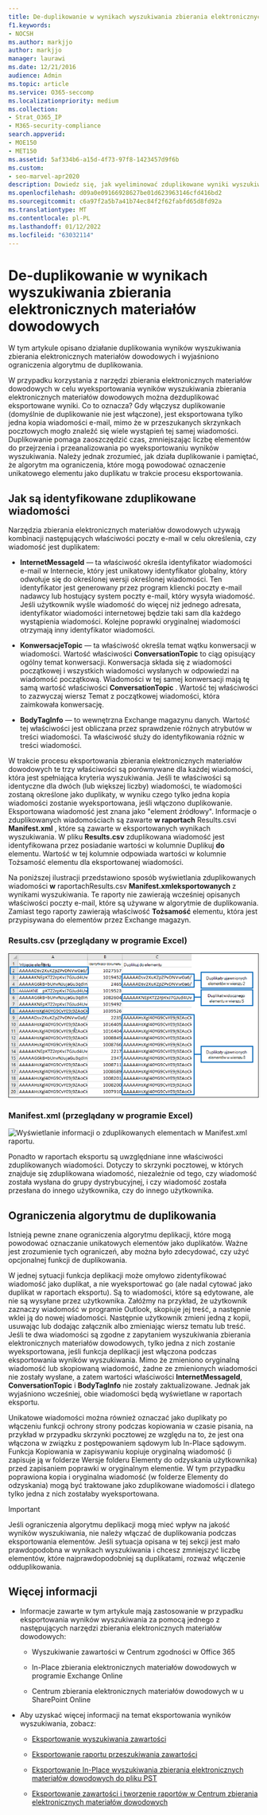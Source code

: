 ```yaml
---
title: De-duplikowanie w wynikach wyszukiwania zbierania elektronicznych materiałów dowodowych
f1.keywords:
- NOCSH
ms.author: markjjo
author: markjjo
manager: laurawi
ms.date: 12/21/2016
audience: Admin
ms.topic: article
ms.service: O365-seccomp
ms.localizationpriority: medium
ms.collection:
- Strat_O365_IP
- M365-security-compliance
search.appverid:
- MOE150
- MET150
ms.assetid: 5af334b6-a15d-4f73-97f8-1423457d9f6b
ms.custom:
- seo-marvel-apr2020
description: Dowiedz się, jak wyeliminować zduplikowane wyniki wyszukiwania zbierania elektronicznych materiałów dowodowych w celu wyeksportowania tylko jednej kopii wiadomości e-mail.
ms.openlocfilehash: d09a0e09166928627be01d623963146cfd416bd2
ms.sourcegitcommit: c6a97f2a5b7a41b74ec84f2f62fabfd65d8fd92a
ms.translationtype: MT
ms.contentlocale: pl-PL
ms.lasthandoff: 01/12/2022
ms.locfileid: "63032114"
---
```

# <a name="de-duplication-in-ediscovery-search-results"></a>De-duplikowanie w wynikach wyszukiwania zbierania elektronicznych materiałów dowodowych

W tym artykule opisano działanie duplikowania wyników wyszukiwania zbierania elektronicznych materiałów dowodowych i wyjaśniono ograniczenia algorytmu de duplikowania.
  
W przypadku korzystania z narzędzi zbierania elektronicznych materiałów dowodowych w celu wyeksportowania wyników wyszukiwania zbierania elektronicznych materiałów dowodowych można dezduplikować eksportowane wyniki. Co to oznacza? Gdy włączysz duplikowanie (domyślnie de duplikowanie nie jest włączone), jest eksportowana tylko jedna kopia wiadomości e-mail, mimo że w przeszukanych skrzynkach pocztowych mogło znaleźć się wiele wystąpień tej samej wiadomości. Duplikowanie pomaga zaoszczędzić czas, zmniejszając liczbę elementów do przejrzenia i przeanalizowania po wyeksportowaniu wyników wyszukiwania. Należy jednak zrozumieć, jak działa duplikowanie i pamiętać, że algorytm ma ograniczenia, które mogą powodować oznaczenie unikatowego elementu jako duplikatu w trakcie procesu eksportowania.
  
## <a name="how-duplicate-messages-are-identified"></a>Jak są identyfikowane zduplikowane wiadomości

Narzędzia zbierania elektronicznych materiałów dowodowych używają kombinacji następujących właściwości poczty e-mail w celu określenia, czy wiadomość jest duplikatem:
  
- **InternetMessageId** — ta właściwość określa identyfikator wiadomości e-mail w Internecie, który jest unikatowy identyfikator globalny, który odwołuje się do określonej wersji określonej wiadomości. Ten identyfikator jest generowany przez program kliencki poczty e-mail nadawcy lub hostujący system poczty e-mail, który wysyła wiadomość. Jeśli użytkownik wyśle wiadomość do więcej niż jednego adresata, identyfikator wiadomości internetowej będzie taki sam dla każdego wystąpienia wiadomości. Kolejne poprawki oryginalnej wiadomości otrzymają inny identyfikator wiadomości. 

- **KonwersacjeTopic** — ta właściwość określa temat wątku konwersacji w wiadomości. Wartość właściwości **ConversationTopic** to ciąg opisujący ogólny temat konwersacji. Konwersacja składa się z wiadomości początkowej i wszystkich wiadomości wysłanych w odpowiedzi na wiadomość początkową. Wiadomości w tej samej konwersacji mają tę samą wartość właściwości **ConversationTopic** . Wartość tej właściwości to zazwyczaj wiersz Temat z początkowej wiadomości, która zaimkowała konwersację. 

- **BodyTagInfo** — to wewnętrzna Exchange magazynu danych. Wartość tej właściwości jest obliczana przez sprawdzenie różnych atrybutów w treści wiadomości. Ta właściwość służy do identyfikowania różnic w treści wiadomości. 

W trakcie procesu eksportowania zbierania elektronicznych materiałów dowodowych te trzy właściwości są porównywane dla każdej wiadomości, która jest spełniająca kryteria wyszukiwania. Jeśli te właściwości są identyczne dla dwóch (lub większej liczby) wiadomości, te wiadomości zostaną określone jako duplikaty, w wyniku czego tylko jedna kopia wiadomości zostanie wyeksportowana, jeśli włączono duplikowanie. Eksportowana wiadomość jest znana jako "element źródłowy". Informacje o zduplikowanych wiadomościach są zawarte **w raportach** Results.csvi **Manifest.xml** , które są zawarte w eksportowanych wynikach wyszukiwania. W pliku **Results.csv** zduplikowana wiadomość jest identyfikowana przez posiadanie wartości w kolumnie Duplikuj **do** elementu. Wartość w tej kolumnie odpowiada wartości w kolumnie Tożsamość elementu  dla eksportowanej wiadomości. 
  
Na poniższej ilustracji przedstawiono sposób wyświetlania zduplikowanych wiadomości **w** raportachResults.csv **Manifest.xmleksportowanych** z wynikami wyszukiwania. Te raporty nie zawierają wcześniej opisanych właściwości poczty e-mail, które są używane w algorytmie de duplikowania. Zamiast tego raporty zawierają właściwość **Tożsamość** elementu, która jest przypisywana do elementów przez Exchange magazyn. 
  
 ### <a name="resultscsv-report-viewed-in-excel"></a>Results.csv (przeglądany w programie Excel)
  
![Wyświetlanie informacji o zduplikowanych elementach w Results.csv raportu.](../media/e3d64004-3b91-4cba-b6f3-934b46cbdcdb.png)
  
 ### <a name="manifestxml-report-viewed-in-excel"></a>Manifest.xml (przeglądany w programie Excel)
  
![Wyświetlanie informacji o zduplikowanych elementach w Manifest.xml raportu.](../media/69aa4786-9883-46ff-bcae-b35e0daf4a6d.png)
  
Ponadto w raportach eksportu są uwzględniane inne właściwości zduplikowanych wiadomości. Dotyczy to skrzynki pocztowej, w których znajduje się zduplikowana wiadomość, niezależnie od tego, czy wiadomość została wysłana do grupy dystrybucyjnej, i czy wiadomość została przesłana do innego użytkownika, czy do innego użytkownika.
  
## <a name="limitations-of-the-de-duplication-algorithm"></a>Ograniczenia algorytmu de duplikowania

Istnieją pewne znane ograniczenia algorytmu deplikacji, które mogą powodować oznaczanie unikatowych elementów jako duplikatów. Ważne jest zrozumienie tych ograniczeń, aby można było zdecydować, czy użyć opcjonalnej funkcji de duplikowania.
  
W jednej sytuacji funkcja deplikacji może omyłowo zidentyfikować wiadomość jako duplikat, a nie wyeksportować go (ale nadal cytować jako duplikat w raportach eksportu). Są to wiadomości, które są edytowane, ale nie są wysyłane przez użytkownika. Załóżmy na przykład, że użytkownik zaznaczy wiadomość w programie Outlook, skopiuje jej treść, a następnie wklei ją do nowej wiadomości. Następnie użytkownik zmieni jedną z kopii, usuwając lub dodając załącznik albo zmieniając wiersz tematu lub treść. Jeśli te dwa wiadomości są zgodne z zapytaniem wyszukiwania zbierania elektronicznych materiałów dowodowych, tylko jedna z nich zostanie wyeksportowana, jeśli funkcja deplikacji jest włączona podczas eksportowania wyników wyszukiwania. Mimo że zmieniono oryginalną wiadomość lub skopiowaną wiadomość, żadne ze zmienionych wiadomości nie zostały wysłane, a zatem wartości właściwości **InternetMessageId**, **ConversationTopic** i **BodyTagInfo** nie zostały zaktualizowane. Jednak jak wyjaśniono wcześniej, obie wiadomości będą wyświetlane w raportach eksportu. 
  
Unikatowe wiadomości można również oznaczać jako duplikaty po włączeniu funkcji ochrony strony podczas kopiowania w czasie pisania, na przykład w przypadku skrzynki pocztowej ze względu na to, że jest ona włączona w związku z postępowaniem sądowym lub In-Place sądowym. Funkcja Kopiowania w zapisywaniu kopiuje oryginalną wiadomość (i zapisuje ją w folderze Wersje folderu Elementy do odzyskania użytkownika) przed zapisaniem poprawki w oryginalnym elementie. W tym przypadku poprawiona kopia i oryginalna wiadomość (w folderze Elementy do odzyskania) mogą być traktowane jako zduplikowane wiadomości i dlatego tylko jedna z nich zostałaby wyeksportowana.
  
> [!IMPORTANT]
> Jeśli ograniczenia algorytmu deplikacji mogą mieć wpływ na jakość wyników wyszukiwania, nie należy włączać de duplikowania podczas eksportowania elementów. Jeśli sytuacja opisana w tej sekcji jest mało prawdopodobna w wynikach wyszukiwania i chcesz zmniejszyć liczbę elementów, które najprawdopodobniej są duplikatami, rozważ włączenie odduplikowania. 
  
## <a name="more-information"></a>Więcej informacji

- Informacje zawarte w tym artykule mają zastosowanie w przypadku eksportowania wyników wyszukiwania za pomocą jednego z następujących narzędzi zbierania elektronicznych materiałów dowodowych:

  - Wyszukiwanie zawartości w Centrum zgodności w Office 365

  - In-Place zbierania elektronicznych materiałów dowodowych w programie Exchange Online

  - Centrum zbierania elektronicznych materiałów dowodowych w u SharePoint Online

- Aby uzyskać więcej informacji na temat eksportowania wyników wyszukiwania, zobacz:

  - [Eksportowanie wyszukiwania zawartości](export-search-results.md)

  - [Eksportowanie raportu przeszukiwania zawartości](export-a-content-search-report.md)

  - [Eksportowanie In-Place wyszukiwania zbierania elektronicznych materiałów dowodowych do pliku PST](/exchange/security-and-compliance/in-place-ediscovery/export-search-results)

  - [Eksportowanie zawartości i tworzenie raportów w Centrum zbierania elektronicznych materiałów dowodowych](/SharePoint/governance/export-content-and-create-reports-in-the-ediscovery-center)
